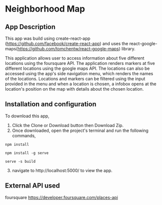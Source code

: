 Neighborhood Map
===
App Description
---
This app was build using create-react-app (https://github.com/facebook/create-react-app) and uses the react-google-maps(https://github.com/tomchentw/react-google-maps) library.

This application allows user to access information about five different locations using the foursquare API.
The application renders markers at five different locations using the google maps API. The locations can also be accessed using the app's side navigation menu, which renders the names of the locations. Locations and markers can be filtered using the input provided in the menu and when a location is chosen, a infobox opens at the location's position on the map with details about the chosen location.

Installation and configuration
---

To download this app,
1) Click the Clone or Download button then Download Zip.
2) Once downloaded, open the project's terminal and run the following commands,
```
npm install

```
```
npm install -g serve

```
```
serve -s build

```
3) navigate to http://localhost:5000/ to view the app.


External API used
---
foursquare https://developer.foursquare.com/places-api
